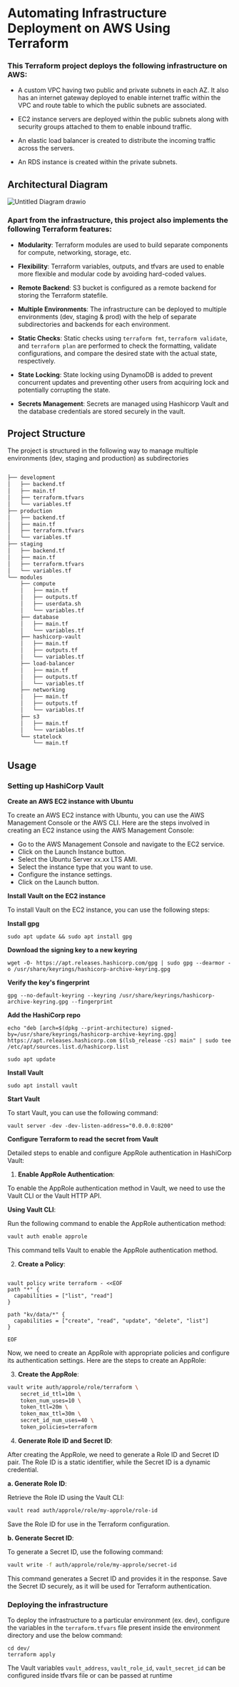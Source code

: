 # Automating Infrastructure Deployment on AWS Using Terraform

### This Terraform project deploys the following infrastructure on AWS:

* A custom VPC having two public and private subnets in each AZ. It also has an internet gateway deployed to enable internet traffic within the VPC and route table to which the public subnets are associated.
  
* EC2 instance servers are deployed within the public subnets along with security groups attached to them to enable inbound traffic.

* An elastic load balancer is created to distribute the incoming traffic across the servers.

* An RDS instance is created within the private subnets.

## Architectural Diagram
![Untitled Diagram drawio](https://github.com/devops-maestro17/envHorizon/assets/148553140/a21cc0ab-2213-4b1b-bb30-ce8f1ea06b3d)


### Apart from the infrastructure, this project also implements the following Terraform features:

* **Modularity**: Terraform modules are used to build separate components for compute, networking, storage, etc.

* **Flexibility**: Terraform variables, outputs, and tfvars are used to enable more flexible and modular code by avoiding hard-coded values.

* **Remote Backend**: S3 bucket is configured as a remote backend for storing the Terraform statefile.

* **Multiple Environments**: The infrastructure can be deployed to multiple environments (dev, staging & prod) with the help of separate subdirectories and backends for each environment.

* **Static Checks**: Static checks using `terraform fmt`, `terraform validate`, and `terraform plan` are performed to check the formatting, validate configurations, and compare the desired state with the actual state, respectively.

* **State Locking**: State locking using DynamoDB is added to prevent concurrent updates and preventing other users from acquiring lock and potentially corrupting the state.

* **Secrets Management**: Secrets are managed using Hashicorp Vault and the database credentials are stored securely in the vault.

## Project Structure

The project is structured in the following way to manage multiple environments (dev, staging and production) as subdirectories
```bash

├── development
│   ├── backend.tf
│   ├── main.tf
│   ├── terraform.tfvars
│   └── variables.tf
├── production
│   ├── backend.tf
│   ├── main.tf
│   ├── terraform.tfvars
│   └── variables.tf
├── staging
│   ├── backend.tf
│   ├── main.tf
│   ├── terraform.tfvars
│   └── variables.tf
└── modules
    ├── compute
    │   ├── main.tf
    │   ├── outputs.tf
    │   ├── userdata.sh
    │   └── variables.tf
    ├── database
    │   ├── main.tf
    │   └── variables.tf
    ├── hashicorp-vault
    │   ├── main.tf
    │   ├── outputs.tf
    │   └── variables.tf
    ├── load-balancer
    │   ├── main.tf
    │   ├── outputs.tf
    │   └── variables.tf
    ├── networking
    │   ├── main.tf
    │   ├── outputs.tf
    │   └── variables.tf
    ├── s3
    │   ├── main.tf
    │   └── variables.tf
    └── statelock
        └── main.tf
```

## Usage

### Setting up HashiCorp Vault

**Create an AWS EC2 instance with Ubuntu**

To create an AWS EC2 instance with Ubuntu, you can use the AWS Management Console or the AWS CLI. Here are the steps involved in creating an EC2 instance using the AWS Management Console:

- Go to the AWS Management Console and navigate to the EC2 service.
- Click on the Launch Instance button.
- Select the Ubuntu Server xx.xx LTS AMI.
- Select the instance type that you want to use.
- Configure the instance settings.
- Click on the Launch button.

**Install Vault on the EC2 instance**

To install Vault on the EC2 instance, you can use the following steps:

**Install gpg**

```
sudo apt update && sudo apt install gpg
```

**Download the signing key to a new keyring**

```
wget -O- https://apt.releases.hashicorp.com/gpg | sudo gpg --dearmor -o /usr/share/keyrings/hashicorp-archive-keyring.gpg
```

**Verify the key's fingerprint**

```
gpg --no-default-keyring --keyring /usr/share/keyrings/hashicorp-archive-keyring.gpg --fingerprint
```

**Add the HashiCorp repo**

```
echo "deb [arch=$(dpkg --print-architecture) signed-by=/usr/share/keyrings/hashicorp-archive-keyring.gpg] https://apt.releases.hashicorp.com $(lsb_release -cs) main" | sudo tee /etc/apt/sources.list.d/hashicorp.list
```

```
sudo apt update
```

**Install Vault**

```
sudo apt install vault
```

**Start Vault**

To start Vault, you can use the following command:

```
vault server -dev -dev-listen-address="0.0.0.0:8200"
```

**Configure Terraform to read the secret from Vault**

Detailed steps to enable and configure AppRole authentication in HashiCorp Vault:

1. **Enable AppRole Authentication**:

To enable the AppRole authentication method in Vault, we need to use the Vault CLI or the Vault HTTP API.

**Using Vault CLI**:

Run the following command to enable the AppRole authentication method:

```bash
vault auth enable approle
```

This command tells Vault to enable the AppRole authentication method.

2. **Create a Policy**:

```

vault policy write terraform - <<EOF
path "*" {
  capabilities = ["list", "read"]
}

path "kv/data/*" {
  capabilities = ["create", "read", "update", "delete", "list"]
}

EOF
```

Now, we need to create an AppRole with appropriate policies and configure its authentication settings. Here are the steps to create an AppRole:

3. **Create the AppRole**:

```bash
vault write auth/approle/role/terraform \
    secret_id_ttl=10m \
    token_num_uses=10 \
    token_ttl=20m \
    token_max_ttl=30m \
    secret_id_num_uses=40 \
    token_policies=terraform
```

4. **Generate Role ID and Secret ID**:

After creating the AppRole, we need to generate a Role ID and Secret ID pair. The Role ID is a static identifier, while the Secret ID is a dynamic credential.

**a. Generate Role ID**:

Retrieve the Role ID using the Vault CLI:

```bash
vault read auth/approle/role/my-approle/role-id
```

Save the Role ID for use in the Terraform configuration.

**b. Generate Secret ID**:

To generate a Secret ID, use the following command:

```bash
vault write -f auth/approle/role/my-approle/secret-id
   ```

This command generates a Secret ID and provides it in the response. Save the Secret ID securely, as it will be used for Terraform authentication.


### Deploying the infrastructure

To deploy the infrastructure to a particular environment (ex. dev), configure the variables in the `terraform.tfvars` file present inside the environment directory and use the below command:

```
cd dev/
terraform apply
```

The Vault variables `vault_address`, `vault_role_id`, `vault_secret_id` can be configured inside tfvars file or can be passed at runtime
